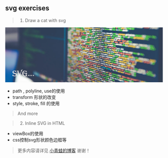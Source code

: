 ## svg exercises

> 1. Draw a cat with svg

![svg](/images/shotscreen.jpg)


* path , polyline, use的使用
* transform 形状的改变
* style, stroke, fill 的使用

> And more

> 2. Inline SVG in HTML

* viewBox的使用
* css控制svg形状颜色边框等



> 更多内容请详见 [小青蛙的博客](http://blog.sina.com.cn/riversfrog "小青蛙的博客") 谢谢！
